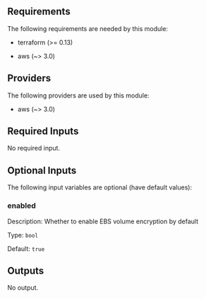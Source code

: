 ## Requirements

The following requirements are needed by this module:

- terraform (>= 0.13)

- aws (~> 3.0)

## Providers

The following providers are used by this module:

- aws (~> 3.0)

## Required Inputs

No required input.

## Optional Inputs

The following input variables are optional (have default values):

### enabled

Description: Whether to enable EBS volume encryption by default

Type: `bool`

Default: `true`

## Outputs

No output.
